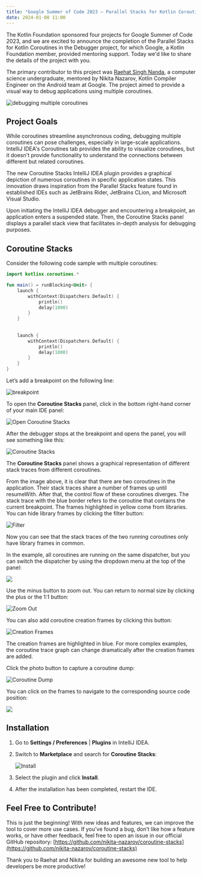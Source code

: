 ```yaml
---
title: "Google Summer of Code 2023 – Parallel Stacks for Kotlin Coroutines in the Debugger"
date: 2024-01-08 11:00
---
```


The Kotlin Foundation sponsored four projects for Google Summer of Code 2023, and we are excited to announce the completion of the Parallel Stacks for Kotlin Coroutines in the Debugger project, for which Google, a Kotlin Foundation member, provided mentoring support. Today we'd like to share the details of the project with you.

The primary contributor to this project was [Raehat Singh Nanda](https://www.linkedin.com/in/raehat-singh-nanda-b29085201/), a computer science undergraduate, mentored by Nikita Nazarov, Kotlin Compiler Engineer on the Android team at Google. The project aimed to provide a visual way to debug applications using multiple coroutines.

![debugging multiple coroutines](image6.png)

## Project Goals

While coroutines streamline asynchronous coding, debugging multiple coroutines can pose challenges, especially in large-scale applications. IntelliJ IDEA's Coroutines tab provides the ability to visualize coroutines, but it doesn't provide functionality to understand the connections between different but related coroutines.

The new Coroutine Stacks IntelliJ IDEA plugin provides a graphical depiction of numerous coroutines in specific application states. This innovation draws inspiration from the Parallel Stacks feature found in established IDEs such as JetBrains Rider, JetBrains CLion, and Microsoft Visual Studio.

Upon initiating the IntelliJ IDEA debugger and encountering a breakpoint, an application enters a suspended state. Then, the Coroutine Stacks panel displays a parallel stack view that facilitates in-depth analysis for debugging purposes.

## Coroutine Stacks

Consider the following code sample with multiple coroutines:

```kotlin
import kotlinx.coroutines.*

fun main() = runBlocking<Unit> {
    launch {
        withContext(Dispatchers.Default) {
            println()
            delay(1000)
        }
    }
    
    
    launch {
        withContext(Dispatchers.Default) {
            println()
            delay(1000)
        }
    }
}
```

Let’s add a breakpoint on the following line:

![breakpoint](image7.png)

To open the **Coroutine Stacks** panel, click in the bottom right-hand corner of your main IDE panel:

![Open Coroutine Stacks](image5.png)

After the debugger stops at the breakpoint and opens the panel, you will see something like this:

![Coroutine Stacks](image3.png)

The **Coroutine Stacks** panel shows a graphical representation of different stack traces from different coroutines.

From the image above, it is clear that there are two coroutines in the application. Their stack traces share a number of frames up until resumeWith. After that, the control flow of these coroutines diverges. The stack trace with the blue border refers to the coroutine that contains the current breakpoint. The frames highlighted in yellow come from libraries. You can hide library frames by clicking the filter button:

![Filter](image8.png)

Now you can see that the stack traces of the two running coroutines only have library frames in common.

In the example, all coroutines are running on the same dispatcher, but you can switch the dispatcher by using the dropdown menu at the top of the panel:

![](image2.png)

Use the minus button to zoom out. You can return to normal size by clicking the plus or the 1:1 button:

![Zoom Out](image10.png)

You can also add coroutine creation frames by clicking this button:

![Creation Frames](image1.png)

The creation frames are highlighted in blue. For more complex examples, the coroutine trace graph can change dramatically after the creation frames are added.

Click the photo button to capture a coroutine dump:

![Coroutine Dump](image11.png)

You can click on the frames to navigate to the corresponding source code position:

![](image9.png)

## Installation

1. Go to **Settings / Preferences** | **Plugins** in IntelliJ IDEA.
2. Switch to **Marketplace** and search for **Coroutine Stacks**:

   ![Install](image4.png)
   
3. Select the plugin and click **Install**.
4. After the installation has been completed, restart the IDE.

## Feel Free to Contribute!

This is just the beginning! With new ideas and features, we can improve the tool to cover more use cases. If you’ve found a bug, don’t like how a feature works, or have other feedback, feel free to open an issue in our official GitHub repository: [https://github.com/nikita-nazarov/coroutine-stacks](https://github.com/nikita-nazarov/coroutine-stacks)

Thank you to Raehat and Nikita for building an awesome new tool to help developers be more productive!
